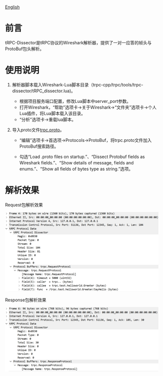 [English](./README.md)

# 前言

tRPC-Dissector是tRPC协议的Wireshark解析器，提供了一对一应答的帧头与ProtoBuf包头解析。

# 使用说明

1. 解析器脚本载入Wireshark-Lua脚本目录（trpc-cpp/trpc/tools/trpc-dissector/tRPC_dissector.lua)。
   
   - 根据项目服务端口配置，修改Lua脚本中server_port参数。
   - 打开Wireshark，“帮助”选项卡->关于Wireshark->“文件夹”选项卡->个人Lua插件，将Lua脚本载入该目录。
   - “分析”选项卡->重载lua脚本。

2. 导入proto文件[trpc.proto](https://github.com/trpc-group/trpc/blob/main/trpc/trpc.proto)。
   
   - “编辑”选项卡->首选项->Protocols->ProtoBuf，将trpc.proto文件加入ProtoBuf搜索路径。
   
   - 勾选“Load .proto files on startup.”、“Dissect Protobuf fields as Wireshark fields.”、“Show details of message, fields and enums.”、“Show all fields of bytes type as string.”选项。

# 解析效果

Request包解析效果

![trpc_wireshark_dissector_request.png](../../../docs/images/trpc_wireshark_dissector_request.png)

Response包解析效果

![trpc_wireshark_dissector_response.png](../../../docs/images/trpc_wireshark_dissector_response.png)
